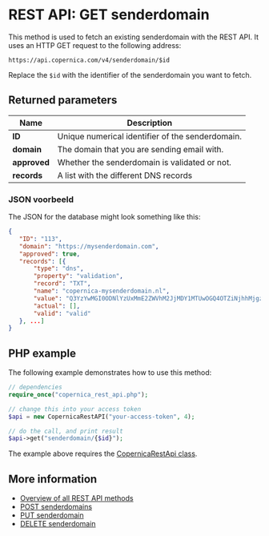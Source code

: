 # REST API: GET senderdomain

This method is used to fetch an existing senderdomain with the REST API. It uses 
an HTTP GET request to the following address:

`https://api.copernica.com/v4/senderdomain/$id`

Replace the `$id` with the identifier of the senderdomain you want to fetch.

## Returned parameters

| Name              | Description                                                                           |
|-------------------|---------------------------------------------------------------------------------------|
| **ID**            | Unique numerical identifier of the senderdomain.                                      |
| **domain**        | The domain that you are sending email with.                                           |
| **approved**      | Whether the senderdomain is validated or not.                                         |
| **records**       | A list with the different DNS records                                                 |

### JSON voorbeeld

The JSON for the database might look something like this:

```json
{  
   "ID": "113",
   "domain": "https://mysenderdomain.com",
   "approved": true,
   "records": [{
       "type": "dns",
       "property": "validation",
       "record": "TXT",
       "name": "copernica-mysenderdomain.nl",
       "value": "Q3YzYwMGI0ODNlYzUxMmE2ZWVhM2JjMDY1MTUwOGQ4OTZiNjhhMjgzMzQ1MGE1MWZkNjhiZDgwNwxx",
       "actual": [],
       "valid": "valid"
   }, ...]
}
```

## PHP example

The following example demonstrates how to use this method:

```php
// dependencies
require_once("copernica_rest_api.php");

// change this into your access token
$api = new CopernicaRestAPI("your-access-token", 4);

// do the call, and print result
$api->get("senderdomain/{$id}");
```

The example above requires the [CopernicaRestApi class](rest-php).

## More information

- [Overview of all REST API methods](rest-api)
- [POST senderdomains](rest-post-senderdomains)
- [PUT senderdomain](rest-put-senderdomain)
- [DELETE senderdomain](rest-delete-senderdomain)
